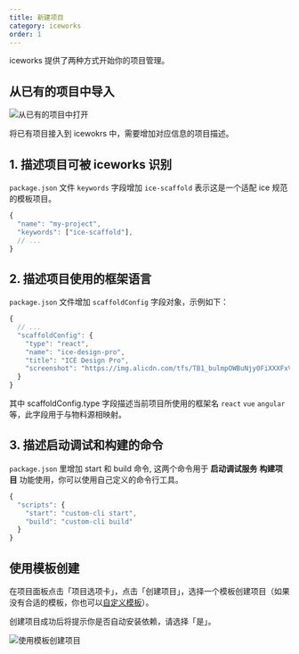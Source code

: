 ```yaml
---
title: 新建项目
category: iceworks
order: 1
---
```


iceworks 提供了两种方式开始你的项目管理。

## 从已有的项目中导入

![从已有的项目中打开](https://img.alicdn.com/tfs/TB1TPiuMVzqK1RjSZFCXXbbxVXa-875-580.gif)

将已有项目接入到 icewokrs 中，需要增加对应信息的项目描述。

## 1. 描述项目可被 iceworks 识别

`package.json` 文件 `keywords` 字段增加 `ice-scaffold` 表示这是一个适配 ice 规范的模板项目。

```js
{
  "name": "my-project",
  "keywords": ["ice-scaffold"],
  // ...
}
```

## 2. 描述项目使用的框架语言

`package.json` 文件增加 `scaffoldConfig` 字段对象，示例如下：

```js
{
  // ...
  "scaffoldConfig": {
    "type": "react",
    "name": "ice-design-pro",
    "title": "ICE Design Pro",
    "screenshot": "https://img.alicdn.com/tfs/TB1_bulmpOWBuNjy0FiXXXFxVXa-1920-1080.png"
  }
}
```

其中 scaffoldConfig.type 字段描述当前项目所使用的框架名 `react` `vue` `angular` 等，此字段用于与物料源相映射。

## 3. 描述启动调试和构建的命令

`package.json` 里增加 start 和 build 命令, 这两个命令用于 **启动调试服务** **构建项目** 功能使用，你可以使用自己定义的命令行工具。

```js
{
  "scripts": {
    "start": "custom-cli start",
    "build": "custom-cli build"
  }
}
```

## 使用模板创建

在项目面板点击「项目选项卡」，点击「创建项目」，选择一个模板创建项目（如果没有合适的模板，你也可以[自定义模板](./marterial-scaffold)）。

创建项目成功后将提示你是否自动安装依赖，请选择「是」。

![使用模板创建项目](https://img.alicdn.com/tfs/TB13eWtM3HqK1RjSZFEXXcGMXXa-875-580.gif)